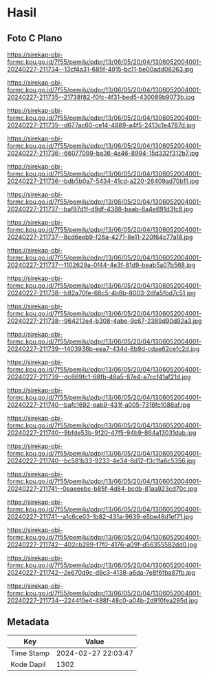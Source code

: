 # Hasil

## Foto C Plano

https://sirekap-obj-formc.kpu.go.id/7f55/pemilu/pdpr/13/06/05/20/04/1306052004001-20240227-211734--13cf4a31-685f-4915-bc11-be00add08263.jpg

https://sirekap-obj-formc.kpu.go.id/7f55/pemilu/pdpr/13/06/05/20/04/1306052004001-20240227-211735--21738f82-f0fc-4f31-bed5-430089b9073b.jpg

https://sirekap-obj-formc.kpu.go.id/7f55/pemilu/pdpr/13/06/05/20/04/1306052004001-20240227-211735--d677ac60-ce14-4889-a4f5-2413c1e4787d.jpg

https://sirekap-obj-formc.kpu.go.id/7f55/pemilu/pdpr/13/06/05/20/04/1306052004001-20240227-211736--66077099-ba36-4a46-8994-15d332f312b7.jpg

https://sirekap-obj-formc.kpu.go.id/7f55/pemilu/pdpr/13/06/05/20/04/1306052004001-20240227-211736--bdb5b0a7-5434-41cd-a220-26409ad70b11.jpg

https://sirekap-obj-formc.kpu.go.id/7f55/pemilu/pdpr/13/06/05/20/04/1306052004001-20240227-211737--baf97d1f-d9df-4388-baab-6a4e691d3fc8.jpg

https://sirekap-obj-formc.kpu.go.id/7f55/pemilu/pdpr/13/06/05/20/04/1306052004001-20240227-211737--8cd6eeb9-f26a-4271-8e11-220f64c77a18.jpg

https://sirekap-obj-formc.kpu.go.id/7f55/pemilu/pdpr/13/06/05/20/04/1306052004001-20240227-211737--1102629a-0f44-4e3f-81d9-beab5a07b568.jpg

https://sirekap-obj-formc.kpu.go.id/7f55/pemilu/pdpr/13/06/05/20/04/1306052004001-20240227-211738--b82a70fe-68c5-4b8b-8003-2dfa5fbd7c51.jpg

https://sirekap-obj-formc.kpu.go.id/7f55/pemilu/pdpr/13/06/05/20/04/1306052004001-20240227-211738--964212e4-b308-4abe-9c67-2389d90d92a3.jpg

https://sirekap-obj-formc.kpu.go.id/7f55/pemilu/pdpr/13/06/05/20/04/1306052004001-20240227-211739--1403936b-eea7-434d-8b9d-cdae62cefc2d.jpg

https://sirekap-obj-formc.kpu.go.id/7f55/pemilu/pdpr/13/06/05/20/04/1306052004001-20240227-211739--dc669fc1-68fb-48a5-87e4-a7ccf41af21d.jpg

https://sirekap-obj-formc.kpu.go.id/7f55/pemilu/pdpr/13/06/05/20/04/1306052004001-20240227-211740--bafc1692-eab9-431f-a005-7316fc1086af.jpg

https://sirekap-obj-formc.kpu.go.id/7f55/pemilu/pdpr/13/06/05/20/04/1306052004001-20240227-211740--9bfde53b-9f20-47f5-94b9-864a13031dab.jpg

https://sirekap-obj-formc.kpu.go.id/7f55/pemilu/pdpr/13/06/05/20/04/1306052004001-20240227-211740--bc581b33-9233-4e34-8d12-f3c1fa6c5356.jpg

https://sirekap-obj-formc.kpu.go.id/7f55/pemilu/pdpr/13/06/05/20/04/1306052004001-20240227-211741--0eaeeebc-b85f-4d84-bcdb-81aa923cd70c.jpg

https://sirekap-obj-formc.kpu.go.id/7f55/pemilu/pdpr/13/06/05/20/04/1306052004001-20240227-211741--a1c6ce03-1b82-431a-9639-e5be48d1ef71.jpg

https://sirekap-obj-formc.kpu.go.id/7f55/pemilu/pdpr/13/06/05/20/04/1306052004001-20240227-211742--402cb289-f7f0-4176-a09f-d56355582dd0.jpg

https://sirekap-obj-formc.kpu.go.id/7f55/pemilu/pdpr/13/06/05/20/04/1306052004001-20240227-211742--2e670d9c-d9c3-4138-a6da-7e8f6fba87fb.jpg

https://sirekap-obj-formc.kpu.go.id/7f55/pemilu/pdpr/13/06/05/20/04/1306052004001-20240227-211734--2244f0e4-488f-48c0-a04b-2d910fea295d.jpg


## Metadata

| Key        | Value               |
| ---------- | ------------------- |
| Time Stamp | 2024-02-27 22:03:47 |
| Kode Dapil | 1302                |



